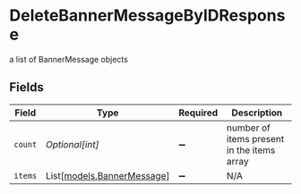 # DeleteBannerMessageByIDResponse

a list of BannerMessage objects


## Fields

| Field                                                    | Type                                                     | Required                                                 | Description                                              |
| -------------------------------------------------------- | -------------------------------------------------------- | -------------------------------------------------------- | -------------------------------------------------------- |
| `count`                                                  | *Optional[int]*                                          | :heavy_minus_sign:                                       | number of items present in the items array               |
| `items`                                                  | List[[models.BannerMessage](../models/bannermessage.md)] | :heavy_minus_sign:                                       | N/A                                                      |